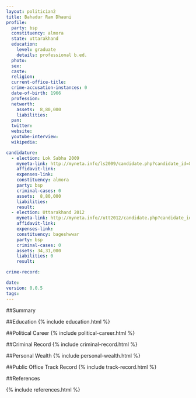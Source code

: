 ```yaml
---
layout: politician2
title: Bahadur Ram Dhauni
profile: 
  party: bsp
  constituency: almora
  state: uttarakhand
  education: 
    level: graduate
    details: professional b.ed.
  photo: 
  sex: 
  caste: 
  religion: 
  current-office-title: 
  crime-accusation-instances: 0
  date-of-birth: 1966
  profession: 
  networth: 
    assets:  8,80,000
    liabilities: 
  pan: 
  twitter: 
  website: 
  youtube-interview: 
  wikipedia: 

candidature: 
  - election: Lok Sabha 2009
    myneta-link: http://myneta.info/ls2009/candidate.php?candidate_id=8256
    affidavit-link: 
    expenses-link: 
    constituency: almora 
    party: bsp
    criminal-cases: 0
    assets:  8,80,000
    liabilities: 
    result:  
  - election: Uttarakhand 2012
    myneta-link: http://myneta.info//utt2012/candidate.php?candidate_id=90
    affidavit-link: 
    expenses-link: 
    constituency: bageshwwar 
    party: bsp
    criminal-cases: 0
    assets: 34,31,000
    liabilities: 0
    result:  

crime-record: 

date: 
version: 0.0.5
tags: 
---
```

##Summary


##Education
{% include education.html %}


##Political Career
{% include political-career.html %}


##Criminal Record
{% include criminal-record.html %}


##Personal Wealth
{% include personal-wealth.html %}


##Public Office Track Record
{% include track-record.html %}


##References


{% include references.html %}